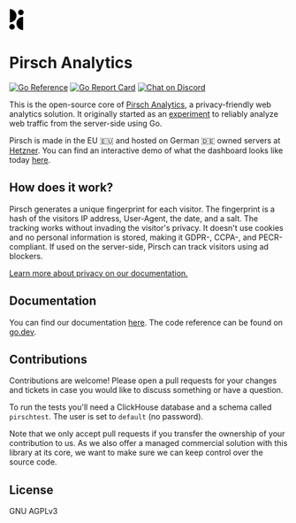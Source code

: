 <img src="logo.svg" alt="Pirsch Logo" width="26" />

# Pirsch Analytics

[![Go Reference](https://pkg.go.dev/badge/github.com/pirsch-analytics/pirsch?status.svg)](https://pkg.go.dev/github.com/pirsch-analytics/pirsch/v5)
[![Go Report Card](https://goreportcard.com/badge/github.com/pirsch-analytics/pirsch/v5)](https://goreportcard.com/report/github.com/pirsch-analytics/pirsch/v5)
<a href="https://discord.gg/fAYm4Cz"><img src="https://img.shields.io/discord/739184135649886288?logo=discord" alt="Chat on Discord"></a>

This is the open-source core of [Pirsch Analytics](https://pirsch.io), a privacy-friendly web analytics solution. It originally started as an [experiment](https://marvinblum.de/blog/server-side-tracking-without-cookies-in-go-OxdzmGZ1Bl) to reliably analyze web traffic from the server-side using Go.

Pirsch is made in the EU 🇪🇺 and hosted on German 🇩🇪 owned servers at [Hetzner](https://www.hetzner.com/). You can find an interactive demo of what the dashboard looks like today [here](https://pirsch.pirsch.io).

## How does it work?

Pirsch generates a unique fingerprint for each visitor. The fingerprint is a hash of the visitors IP address, User-Agent, the date, and a salt.  The tracking works without invading the visitor's privacy. It doesn't use cookies and no personal information is stored, making it GDPR-, CCPA-, and PECR-compliant. If used on the server-side, Pirsch can track visitors using ad blockers.

[Learn more about privacy on our documentation.](https://docs.pirsch.io/privacy)

## Documentation

You can find our documentation [here](https://docs.pirsch.io). The code reference can be found on [go.dev](https://pkg.go.dev/github.com/pirsch-analytics/pirsch/v5).

## Contributions

Contributions are welcome! Please open a pull requests for your changes and tickets in case you would like to discuss something or have a question.

To run the tests you'll need a ClickHouse database and a schema called `pirschtest`. The user is set to `default` (no password).

Note that we only accept pull requests if you transfer the ownership of your contribution to us. As we also offer a managed commercial solution with this library at its core, we want to make sure we can keep control over the source code.

## License

GNU AGPLv3
